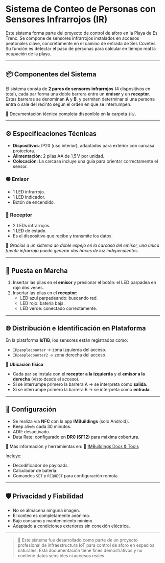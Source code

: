 # Sistema de Conteo de Personas con Sensores Infrarrojos (IR)

Este sistema forma parte del proyecto de control de aforo en la Playa de Es Trenc. Se compone de sensores infrarrojos instalados en accesos peatonales clave, concretamente en el camino de entrada de Ses Covetes. Su función es detectar el paso de personas para calcular en tiempo real la ocupación de la playa.

---

## 📦 Componentes del Sistema

El sistema consta de **2 pares de sensores infrarrojos** (4 dispositivos en total), cada par forma una doble barrera entre un **emisor** y un **receptor**. Estas barreras se denominan **A** y **B**, y permiten determinar si una persona entra o sale del recinto según el orden en que se interrumpen.

📂 Documentación técnica completa disponible en la carpeta `IR/`.

---

## ⚙️ Especificaciones Técnicas

- **Dispositivos**: IP20 (uso interior), adaptados para exterior con carcasa protectora.
- **Alimentación**: 2 pilas AA de 1,5 V por unidad.
- **Colocación**: La carcasa incluye una guía para orientar correctamente el sensor.

### 🟢 Emisor
- 1 LED infrarrojo.
- 1 LED indicador.
- Botón de encendido.

### 🔵 Receptor
- 2 LEDs infrarrojos.
- 1 LED de estado.
- Es el dispositivo que recibe y transmite los datos.

📌 *Gracias a un sistema de doble espejo en la carcasa del emisor, una única fuente infrarroja puede generar dos haces de luz independientes.*

---

## 🚀 Puesta en Marcha

1. Insertar las pilas en el **emisor** y presionar el botón: el LED parpadea en rojo dos veces.
2. Insertar las pilas en el **receptor**:
   - LED azul parpadeando: buscando red.
   - LED rojo: batería baja.
   - LED verde: conectado correctamente.

---

## 🌐 Distribución e Identificación en Plataforma

En la plataforma **IoTIB**, los sensores están registrados como:

- `IRpeoplecounter` → zona izquierda del acceso.
- `IRpeoplecounter2` → zona derecha del acceso.

📍 **Ubicación física**:
- Cada par se instala con el **receptor a la izquierda** y el **emisor a la derecha** (visto desde el acceso).
- Si se interrumpe primero la barrera A → se interpreta como **salida**.
- Si se interrumpe primero la barrera B → se interpreta como **entrada**.

---

## 🔧 Configuración

- Se realiza vía **NFC** con la app **IMBuildings** (solo Android).
- Keep alive: cada 30 minutos.
- ADR: desactivado.
- Data Rate: configurado en **DR0 (SF12)** para máxima cobertura.

📖 Más información y herramientas en:
🔗 [IMBuildings Docs & Tools](https://support.imbuildings.com/docs/#/./tools/downlink/)

Incluye:
- Decodificador de payloads.
- Calculador de batería.
- Comandos `SET` y `REQUEST` para configuración remota.

---

## 🛡️ Privacidad y Fiabilidad

- No se almacena ninguna imagen.  
- El conteo es completamente anónimo.  
- Bajo consumo y mantenimiento mínimo.  
-  Adaptado a condiciones exteriores sin conexión eléctrica.

---

> 📝 Este sistema fue desarrollado como parte de un proyecto profesional de infraestructura IoT para control de aforo en espacios naturales. Esta documentación tiene fines demostrativos y no contiene datos sensibles ni accesos reales.
